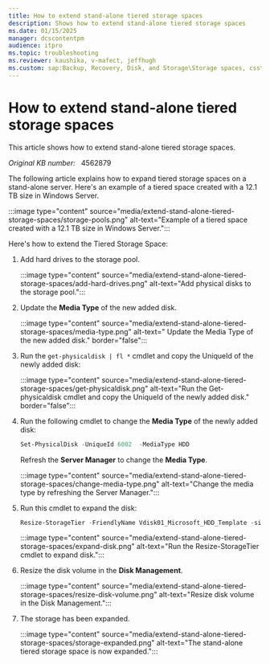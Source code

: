 ```yaml
---
title: How to extend stand-alone tiered storage spaces
description: Shows how to extend stand-alone tiered storage spaces
ms.date: 01/15/2025
manager: dcscontentpm
audience: itpro
ms.topic: troubleshooting
ms.reviewer: kaushika, v-mafect, jeffhugh
ms.custom: sap:Backup, Recovery, Disk, and Storage\Storage spaces, csstroubleshoot
---
```

# How to extend stand-alone tiered storage spaces

This article shows how to extend stand-alone tiered storage spaces.

_Original KB number:_ &nbsp; 4562879

The following article explains how to expand tiered storage spaces on a stand-alone server. Here's an example of a tiered space created with a 12.1 TB size in Windows Server.  

:::image type="content" source="media/extend-stand-alone-tiered-storage-spaces/storage-pools.png" alt-text="Example of a tiered space created with a 12.1 TB size in Windows Server.":::

Here's how to extend the Tiered Storage Space:  

1. Add hard drives to the storage pool.

    :::image type="content" source="media/extend-stand-alone-tiered-storage-spaces/add-hard-drives.png" alt-text="Add physical disks to the storage pool.":::
  
2. Update the **Media Type** of the new added disk.

    :::image type="content" source="media/extend-stand-alone-tiered-storage-spaces/media-type.png" alt-text=" Update the Media Type of the new added disk." border="false":::
  
3. Run the `get-physicaldisk | fl *` cmdlet and copy the UniqueId of the newly added disk:

    :::image type="content" source="media/extend-stand-alone-tiered-storage-spaces/get-physicaldisk.png" alt-text="Run the Get-physicaldisk cmdlet and copy the UniqueId of the newly added disk." border="false":::  

4. Run the following cmdlet to change the **Media Type** of the newly added disk:

    ```powershell
    Set-PhysicalDisk -UniqueId 6002  -MediaType HDD
    ```

    Refresh the **Server Manager**  to change the **Media Type**.

    :::image type="content" source="media/extend-stand-alone-tiered-storage-spaces/change-media-type.png" alt-text="Change the media type by refreshing the Server Manager.":::

5. Run this cmdlet to expand the disk:

    ```powershell
    Resize-StorageTier -FriendlyName Vdisk01_Microsoft_HDD_Template -size 16.1TB
    ```

    :::image type="content" source="media/extend-stand-alone-tiered-storage-spaces/expand-disk.png" alt-text="Run the Resize-StorageTier cmdlet to expand disk.":::

6. Resize the disk volume in the **Disk Management**.

    :::image type="content" source="media/extend-stand-alone-tiered-storage-spaces/resize-disk-volume.png" alt-text="Resize disk volume in the Disk Management.":::

7. The storage has been expanded.

    :::image type="content" source="media/extend-stand-alone-tiered-storage-spaces/storage-expanded.png" alt-text="The stand-alone tiered storage space is now expanded.":::
